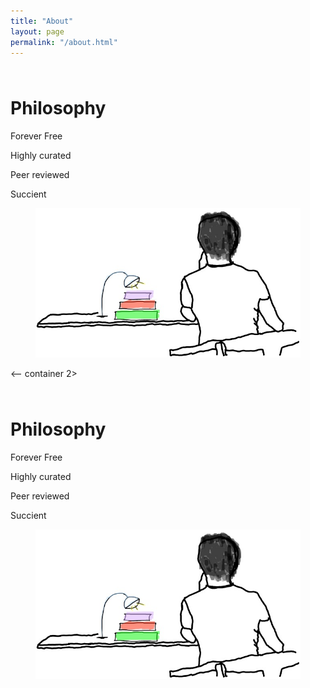```yaml
---
title: "About"
layout: page
permalink: "/about.html"
---
```


<div class="container">
  <div class="container">
        <div class="row">
            <!-- Jumbotron class changed into this below-->
                <div style="margin-top: 4rem;" class="col-xs-12 col-sm-12 col-md-3 mr-3">     
                    <h1 class="display-4">Philosophy</h1>
                        <p class="lead">Forever Free</p>
                        <p class="lead">Highly curated</p>
                        <p class="lead">Peer reviewed</p>
                        <p class="lead">Succient</p>
                </div>  
                <div class="col-xs-12 col-sm-12 col-md-9">
                        <figure style="display: block;">
                            <img alt="" src="/assets/images/about-philosophy.jpg">
                        </figure>
                </div>   
        </div>
    </div>   
  </div>


  <-- container 2>

  <div class="container">
  <div class="container">
        <div class="row">
            <!-- Jumbotron class changed into this below-->
                <div style="margin-top: 4rem;" class="col-xs-12 col-sm-12 col-md-3">     
                    <h1 class="display-4">Philosophy</h1>
                        <p class="lead">Forever Free</p>
                        <p class="lead">Highly curated</p>
                        <p class="lead">Peer reviewed</p>
                        <p class="lead">Succient</p>
                </div>  
                <div class="col-xs-12 col-sm-12 col-md-9">
                        <figure style="display: block;">
                            <img alt="" src="/assets/images/about-philosophy.jpg">
                        </figure>
                </div>   
        </div>
    </div>   
  </div>